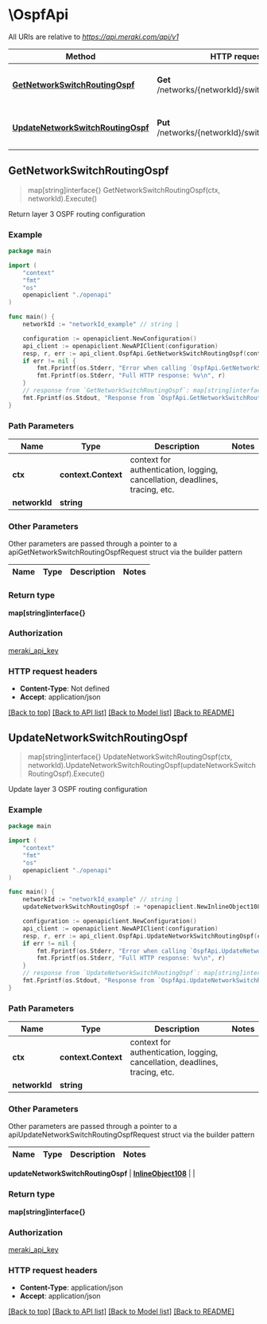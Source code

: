 # \OspfApi

All URIs are relative to *https://api.meraki.com/api/v1*

Method | HTTP request | Description
------------- | ------------- | -------------
[**GetNetworkSwitchRoutingOspf**](OspfApi.md#GetNetworkSwitchRoutingOspf) | **Get** /networks/{networkId}/switch/routing/ospf | Return layer 3 OSPF routing configuration
[**UpdateNetworkSwitchRoutingOspf**](OspfApi.md#UpdateNetworkSwitchRoutingOspf) | **Put** /networks/{networkId}/switch/routing/ospf | Update layer 3 OSPF routing configuration



## GetNetworkSwitchRoutingOspf

> map[string]interface{} GetNetworkSwitchRoutingOspf(ctx, networkId).Execute()

Return layer 3 OSPF routing configuration



### Example

```go
package main

import (
    "context"
    "fmt"
    "os"
    openapiclient "./openapi"
)

func main() {
    networkId := "networkId_example" // string | 

    configuration := openapiclient.NewConfiguration()
    api_client := openapiclient.NewAPIClient(configuration)
    resp, r, err := api_client.OspfApi.GetNetworkSwitchRoutingOspf(context.Background(), networkId).Execute()
    if err != nil {
        fmt.Fprintf(os.Stderr, "Error when calling `OspfApi.GetNetworkSwitchRoutingOspf``: %v\n", err)
        fmt.Fprintf(os.Stderr, "Full HTTP response: %v\n", r)
    }
    // response from `GetNetworkSwitchRoutingOspf`: map[string]interface{}
    fmt.Fprintf(os.Stdout, "Response from `OspfApi.GetNetworkSwitchRoutingOspf`: %v\n", resp)
}
```

### Path Parameters


Name | Type | Description  | Notes
------------- | ------------- | ------------- | -------------
**ctx** | **context.Context** | context for authentication, logging, cancellation, deadlines, tracing, etc.
**networkId** | **string** |  | 

### Other Parameters

Other parameters are passed through a pointer to a apiGetNetworkSwitchRoutingOspfRequest struct via the builder pattern


Name | Type | Description  | Notes
------------- | ------------- | ------------- | -------------


### Return type

**map[string]interface{}**

### Authorization

[meraki_api_key](../README.md#meraki_api_key)

### HTTP request headers

- **Content-Type**: Not defined
- **Accept**: application/json

[[Back to top]](#) [[Back to API list]](../README.md#documentation-for-api-endpoints)
[[Back to Model list]](../README.md#documentation-for-models)
[[Back to README]](../README.md)


## UpdateNetworkSwitchRoutingOspf

> map[string]interface{} UpdateNetworkSwitchRoutingOspf(ctx, networkId).UpdateNetworkSwitchRoutingOspf(updateNetworkSwitchRoutingOspf).Execute()

Update layer 3 OSPF routing configuration



### Example

```go
package main

import (
    "context"
    "fmt"
    "os"
    openapiclient "./openapi"
)

func main() {
    networkId := "networkId_example" // string | 
    updateNetworkSwitchRoutingOspf := *openapiclient.NewInlineObject108() // InlineObject108 |  (optional)

    configuration := openapiclient.NewConfiguration()
    api_client := openapiclient.NewAPIClient(configuration)
    resp, r, err := api_client.OspfApi.UpdateNetworkSwitchRoutingOspf(context.Background(), networkId).UpdateNetworkSwitchRoutingOspf(updateNetworkSwitchRoutingOspf).Execute()
    if err != nil {
        fmt.Fprintf(os.Stderr, "Error when calling `OspfApi.UpdateNetworkSwitchRoutingOspf``: %v\n", err)
        fmt.Fprintf(os.Stderr, "Full HTTP response: %v\n", r)
    }
    // response from `UpdateNetworkSwitchRoutingOspf`: map[string]interface{}
    fmt.Fprintf(os.Stdout, "Response from `OspfApi.UpdateNetworkSwitchRoutingOspf`: %v\n", resp)
}
```

### Path Parameters


Name | Type | Description  | Notes
------------- | ------------- | ------------- | -------------
**ctx** | **context.Context** | context for authentication, logging, cancellation, deadlines, tracing, etc.
**networkId** | **string** |  | 

### Other Parameters

Other parameters are passed through a pointer to a apiUpdateNetworkSwitchRoutingOspfRequest struct via the builder pattern


Name | Type | Description  | Notes
------------- | ------------- | ------------- | -------------

 **updateNetworkSwitchRoutingOspf** | [**InlineObject108**](InlineObject108.md) |  | 

### Return type

**map[string]interface{}**

### Authorization

[meraki_api_key](../README.md#meraki_api_key)

### HTTP request headers

- **Content-Type**: application/json
- **Accept**: application/json

[[Back to top]](#) [[Back to API list]](../README.md#documentation-for-api-endpoints)
[[Back to Model list]](../README.md#documentation-for-models)
[[Back to README]](../README.md)

